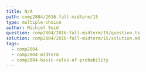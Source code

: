 ```yaml
---
title: N/A
path: comp2804/2016-fall-midterm/15
type: multiple-choice
author: Michiel Smid
question: comp2804/2016-fall-midterm/15/question.ts
solution: comp2804/2016-fall-midterm/15/solution.md
tags:
  - comp2804
  - comp2804-midterm
  - comp2804-basic-rules-of-probability
---
```

